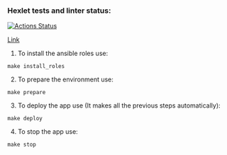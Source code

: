 ### Hexlet tests and linter status:
[![Actions Status](https://github.com/TARRAKAN/devops-for-programmers-project-76/actions/workflows/hexlet-check.yml/badge.svg)](https://github.com/TARRAKAN/devops-for-programmers-project-76/actions)

[Link](http://158.160.175.96)

1. To install the ansible roles use:
```commandline
make install_roles
```
2. To prepare the environment use:
```commandline
make prepare
```
3. To deploy the app use (It makes all the previous steps automatically):
```commandline
make deploy
```
4. To stop the app use:
```commandline
make stop
```